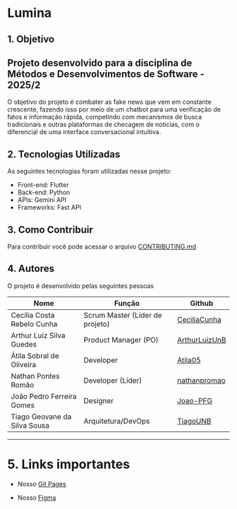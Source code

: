 # Lumina
## 1. Objetivo
Projeto desenvolvido para a disciplina de **Métodos e Desenvolvimentos de Software - 2025/2**
---
O objetivo do projeto é combater as fake news que vem em constante crescente, fazendo isso por meio de um chatbot para uma verificação de fatos e informação rápida, competindo com mecanismos de busca tradicionais e outras plataformas de checagem de notícias, com o diferencial de uma interface conversacional intuitiva.

## 2. Tecnologias Utilizadas
As seguintes tecnologias foram utilizadas nesse projeto:
- Front-end: Flutter
- Back-end: Python
- APIs: Gemini API
- Frameworks: Fast API

## 3. Como Contribuir
Para contribuir você pode acessar o arquivo [CONTRIBUTING.md](CONTRIBUTING.md)

## 4. Autores
O projeto é desenvolvido pelas seguintes pessoas

|Nome|Função|Github|
|-----|-----|------|
| Cecília Costa Rebelo Cunha |Scrum Master (Líder de projeto)| [CeciliaCunha](https://github.com/CeciliaCunha) |
|Arthur Luiz Silva Guedes|Product Manager (PO)| [ArthurLuizUnB](https://github.com/ArthurLuizUnB)|
|Átila Sobral de Oliveira|Developer| [Atila05](https://github.com/Atila05)|
|Nathan Pontes Romão|Developer (Líder)| [nathanpromao](https://github.com/nathanpromao)|
|João Pedro Ferreira Gomes |Designer|[Joao-PFG](https://github.com/Joao-PFG)|
|Tiago Geovane da Silva Sousa|Arquitetura/DevOps|[TiagoUNB](https://github.com/TiagoUNB)|
------------

# 5. Links importantes
- Nosso [Git Pages](https://unb-mds.github.io/2025-2-Lumina)

- Nosso [Figma](https://www.figma.com/design/WAbCYuadSmQjoSXwQu2FZa/Squad-07--MDS?node-id=1-3188&t=jXbDeQuQQlIQOL1h-0)
